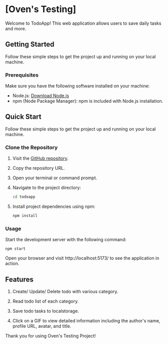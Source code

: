 # [Oven's Testing]

Welcome to TodoApp! This web application allows users to save daily tasks and more.

## Getting Started

Follow these simple steps to get the project up and running on your local machine.

### Prerequisites

Make sure you have the following software installed on your machine:

- Node.js: [Download Node.js](https://nodejs.org/)
- npm (Node Package Manager): npm is included with Node.js installation.

## Quick Start

Follow these simple steps to get the project up and running on your local machine.

### Clone the Repository

1. Visit the [GitHub repository](https://github.com/sippyyy/oven-test.git).

2. Copy the repository URL.

3. Open your terminal or command prompt.


4. Navigate to the project directory:
    ```bash
    cd todoapp

5. Install project dependencies using npm:
    ```bash
    npm install

### Usage
Start the development server with the following command:

    npm start

Open your browser and visit http://localhost:5173/ to see the application in action.

## Features
1. Create/ Update/ Delete todo with various category.

2. Read todo list of each category.

3. Save todo tasks to localstorage.

5. Click on a GIF to view detailed information including the author's name, profile URL, avatar, and title.

Thank you for using Oven's Testing Project!